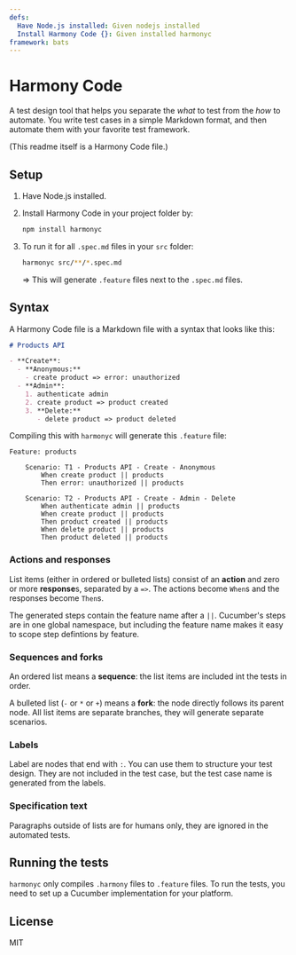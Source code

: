 ```yaml
---
defs:
  Have Node.js installed: Given nodejs installed
  Install Harmony Code {}: Given installed harmonyc
framework: bats
---
```


# Harmony Code

A test design tool that helps you separate the _what_ to test from the _how_ to automate. You write test cases in a simple Markdown format, and then automate them with your favorite test framework.

(This readme itself is a Harmony Code file.)

## Setup

1. Have Node.js installed.
2. Install Harmony Code in your project folder by:

   ```bash
   npm install harmonyc
   ```

3. To run it for all `.spec.md` files in your `src` folder:

   ```bash
   harmonyc src/**/*.spec.md
   ```

   ⇒ This will generate `.feature` files next to the `.spec.md` files.

## Syntax

A Harmony Code file is a Markdown file with a syntax that looks like this:

```markdown
# Products API

- **Create**:
  - **Anonymous:**
    - create product => error: unauthorized
  - **Admin**:
    1. authenticate admin
    2. create product => product created
    3. **Delete:**
       - delete product => product deleted
```

Compiling this with `harmonyc` will generate this `.feature` file:

```gherkin
Feature: products

    Scenario: T1 - Products API - Create - Anonymous
        When create product || products
        Then error: unauthorized || products

    Scenario: T2 - Products API - Create - Admin - Delete
        When authenticate admin || products
        When create product || products
        Then product created || products
        When delete product || products
        Then product deleted || products
```

### Actions and responses

List items (either in ordered or bulleted lists) consist of an **action** and zero or more **response**s, separated by a `=>`. The actions become `When`s and the responses become `Then`s.

The generated steps contain the feature name after a `||`. Cucumber's steps are in one global namespace, but including the feature name makes it easy to scope step defintions by feature.

### Sequences and forks

An ordered list means a **sequence**: the list items are included int the tests in order.

A bulleted list (`-` or `*` or `+`) means a **fork**: the node directly follows its parent node. All list items are separate branches, they will generate separate scenarios.

### Labels

Label are nodes that end with `:`. You can use them to structure your test design.
They are not included in the test case, but the test case name is generated from the labels.

### Specification text

Paragraphs outside of lists are for humans only, they are ignored in the automated tests.

## Running the tests

`harmonyc` only compiles `.harmony` files to `.feature` files. To run the tests, you need to set up a Cucumber implementation for your platform.

## License

MIT
